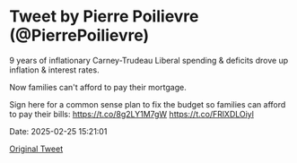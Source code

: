 # Tweet by Pierre Poilievre (@PierrePoilievre)

9 years of inflationary Carney-Trudeau Liberal spending &amp; deficits drove up inflation &amp; interest rates. 

Now families can't afford to pay their mortgage. 

Sign here for a common sense plan to fix the budget so families can afford to pay their bills: https://t.co/8g2LY1M7gW https://t.co/FRlXDLOiyl

Date: 2025-02-25 15:21:01

[Original Tweet](https://x.com/PierrePoilievre/status/1894407256990470352)
